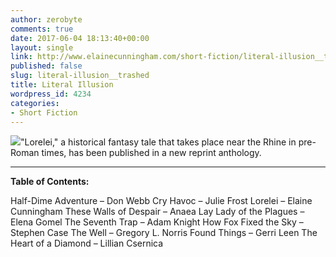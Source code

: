 ```yaml
---
author: zerobyte
comments: true
date: 2017-06-04 18:13:40+00:00
layout: single
link: http://www.elainecunningham.com/short-fiction/literal-illusion__trashed/
published: false
slug: literal-illusion__trashed
title: Literal Illusion
wordpress_id: 4234
categories:
- Short Fiction
---
```


[![](http://www.elainecunningham.com/wp-content/uploads/2017/06/Literal-Illusion-196x300.jpg)](http://www.elainecunningham.com/wp-content/uploads/2017/06/Literal-Illusion.jpg)"Lorelei," a historical fantasy tale that takes place near the Rhine in pre-Roman times, has been published in a new reprint anthology.



* * *




**Table of Contents:**




Half-Dime Adventure – Don Webb
Cry Havoc – Julie Frost
Lorelei – Elaine Cunningham
These Walls of Despair – Anaea Lay
Lady of the Plagues – Elena Gomel
The Seventh Trap – Adam Knight
How Fox Fixed the Sky – Stephen Case
The Well – Gregory L. Norris
Found Things – Gerri Leen
The Heart of a Diamond – Lillian Csernica


 

